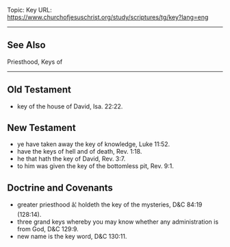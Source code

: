 Topic: Key
URL: https://www.churchofjesuschrist.org/study/scriptures/tg/key?lang=eng

---

## See Also

Priesthood, Keys of

---

## Old Testament

- key of the house of David, Isa. 22:22.

## New Testament

- ye have taken away the key of knowledge, Luke 11:52.
- have the keys of hell and of death, Rev. 1:18.
- he that hath the key of David, Rev. 3:7.
- to him was given the key of the bottomless pit, Rev. 9:1.

## Doctrine and Covenants

- greater priesthood â¦ holdeth the key of the mysteries, D&C 84:19 (128:14).
- three grand keys whereby you may know whether any administration is from God, D&C 129:9.
- new name is the key word, D&C 130:11.

